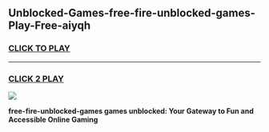 
## Unblocked-Games-free-fire-unblocked-games-Play-Free-aiyqh
<h3>
<a href="https://premium76.site?title=free-fire-unblocked-games&ref=10A">CLICK TO PLAY</a></h3>
<hr>

<h3>
<a href="https://premium76.site?title=free-fire-unblocked-games&ref=10A">CLICK 2 PLAY</a>
  
</h3>

<a href="https://premium76.site?title=free-fire-unblocked-games&ref=10A"><img src="https://clearcache.store/games.png"></a>


**free-fire-unblocked-games games unblocked: Your Gateway to Fun and Accessible Online Gaming**

